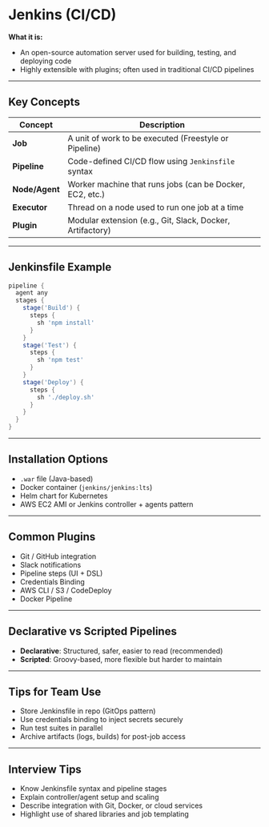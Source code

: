# Jenkins (CI/CD)

**What it is:**
- An open-source automation server used for building, testing, and deploying code
- Highly extensible with plugins; often used in traditional CI/CD pipelines

---

## Key Concepts

| Concept     | Description |
|-------------|-------------|
| **Job**     | A unit of work to be executed (Freestyle or Pipeline) |
| **Pipeline**| Code-defined CI/CD flow using `Jenkinsfile` syntax |
| **Node/Agent** | Worker machine that runs jobs (can be Docker, EC2, etc.) |
| **Executor**| Thread on a node used to run one job at a time |
| **Plugin**  | Modular extension (e.g., Git, Slack, Docker, Artifactory) |

---

## Jenkinsfile Example
```groovy
pipeline {
  agent any
  stages {
    stage('Build') {
      steps {
        sh 'npm install'
      }
    }
    stage('Test') {
      steps {
        sh 'npm test'
      }
    }
    stage('Deploy') {
      steps {
        sh './deploy.sh'
      }
    }
  }
}
```

---

## Installation Options
- `.war` file (Java-based)
- Docker container (`jenkins/jenkins:lts`)
- Helm chart for Kubernetes
- AWS EC2 AMI or Jenkins controller + agents pattern

---

## Common Plugins
- Git / GitHub integration
- Slack notifications
- Pipeline steps (UI + DSL)
- Credentials Binding
- AWS CLI / S3 / CodeDeploy
- Docker Pipeline

---

## Declarative vs Scripted Pipelines
- **Declarative**: Structured, safer, easier to read (recommended)
- **Scripted**: Groovy-based, more flexible but harder to maintain

---

## Tips for Team Use
- Store Jenkinsfile in repo (GitOps pattern)
- Use credentials binding to inject secrets securely
- Run test suites in parallel
- Archive artifacts (logs, builds) for post-job access

---

## Interview Tips
- Know Jenkinsfile syntax and pipeline stages
- Explain controller/agent setup and scaling
- Describe integration with Git, Docker, or cloud services
- Highlight use of shared libraries and job templating
